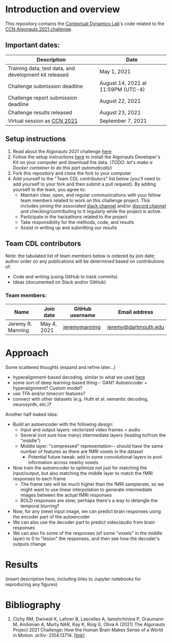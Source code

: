 # Introduction and overview

This repository contains the [Contextual Dynamics Lab](http://www.context-lab.com)'s code related to the [CCN Algonauts 2021 challenge](http://algonauts.csail.mit.edu/challenge.html).

## Important dates:

| Description          | Date |
-----------------------|------|
| Training data, test data, and development kit released | May 1, 2021 |
| Challenge submission deadline | August 14, 2021 at 11:59PM (UTC-4) |
| Challenge report submission deadline | August 22, 2021 |
| Challenge results released | August 23, 2021 |
| Virtual session as [CCN 2021](https://2021.ccneuro.org/) | September 7, 2021 |

## Setup instructions

1. Read about the Algonauts 2021 challenge [here](http://algonauts.csail.mit.edu/challenge.html)
2. Follow the setup instructions [here](https://github.com/Neural-Dynamics-of-Visual-Cognition-FUB/Algonauts2021_devkit) to install the Algonauts Developer's Kit on your computer and download the data.  (*TODO: let's make a Docker container to do this part automatically*)
3. Fork this repository and clone the fork to your computer
4. Add yourself to the "Team CDL contributors" list below (you'll need to add yourself to your fork and then submit a pull request).  By adding yourself to the team, you agree to:
    - Maintain clear, open, and regular communications with your fellow team members related to work on this challenge project.  This includes joining the associated [slack channel](https://context-lab.slack.com/archives/C020V4HJFT4) and/or [discord channel](https://discord.com/channels/861636192751845386/861636755182059591) and checking/contributing to it regularly while the project is active.
    - Participate in the hackathons related to the project
    - Take responsibility for the methods, code, and results
    - Assist in writing up and submitting our results

## Team CDL contributors

Note: the tabulated list of team members below is ordered by join date; author order on any publications will be determined based on contributions of:
- Code and writing (using GitHub to track commits)
- Ideas (documented on Slack and/or GitHub)

### Team members:

| Name                   | Join date   | GitHub username | Email address        |
-------------------------|-------------|-----------------|----------------------|
| Jeremy R. Manning      | May 4, 2021 | [jeremymanning](https://github.com/jeremymanning) | jeremy@dartmouth.edu |

# Approach

Some scattered thoughts (expand and refine later...)
- hyperalignment-based decoding, similar to what we used [here](https://arxiv.org/abs/1701.08290)
- some sort of deep learning-based thing-- GAN?  Autoencoder + hyperalignment?  Custom model?
- use TFA and/or timecorr features?
- connect with other datasets (e.g. Huth et al. semantic decoding, neurosynth, etc.)?

Another half-baked idea:
 - Build an autoencoder with the following design:
     - Input and output layers: vectorized video frames + audio
     - Several (not sure how many) intermediate layers (leading to/from the "middle")
     - Middle layer: "compressed" representation-- should have the same number of features as there are fMRI voxels in the dataset
         - Potential future tweak: add in some convolutional layers to pool information across nearby voxels
 - Now train the autoencoder to optimize not just for matching the input/output, but also matching the middle layer to match the fMRI responses to each frame
     - The frame rate will be much higher than the fMRI samplerate, so we might want to use linear interpolation to generate intermediate images between the actual fMRI responses
     - BOLD responses are slow; perhaps there's a way to detangle the temporal blurring?
 - Now, for any (new) input image, we can predict brain responses using the encoder part of the autoencoder
 - We can also use the decoder part to predict video/audio from brain responses
 - We can also fix some of the responses (of some "voxels" in the middle layer) to 0 to "lesion" the responses, and then see how the decoder's outputs change

# Results

(insert description here, including links to Jupyter notebooks for reproducing any figures)

# Bibliography

1. Cichy RM, Dwivedi K, Lahner B, Lascelles A, Iamshchinina P, Graumann M, Andonian A, Murty NAR, Kay K, Roig G, Oliva A (2021) The Algonauts Project 2021 Challenge: How the Human Brain Makes Sense of a World in Motion. *arXiv*: 2104.13714. [[link](https://arxiv.org/abs/2104.13714)]
